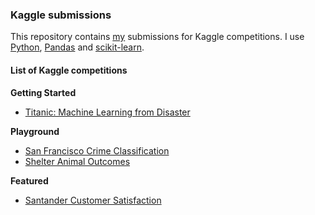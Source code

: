 ### Kaggle submissions

This repository contains [my](https://www.kaggle.com/rplaca) submissions for
Kaggle competitions. I use [Python](http://www.python.org/),
[Pandas](http://pandas.pydata.org/) and [scikit-learn](http://scikit-learn.org/).

#### List of Kaggle competitions

__Getting Started__

- [Titanic: Machine Learning from Disaster](https://github.com/rplaca/Kaggle/tree/master/Titanic%20-%20Machine%20Learning%20from%20Disaster)

__Playground__

- [San Francisco Crime Classification](https://github.com/rplaca/Kaggle/tree/master/San%20Francisco%20Crime%20Classification)
- [Shelter Animal Outcomes](https://github.com/rplaca/Kaggle/tree/master/Shelter%20Animal%20Outcomes)

__Featured__

- [Santander Customer Satisfaction](https://github.com/rplaca/Kaggle/tree/master/Santander%20Customer%20Satisfaction)
